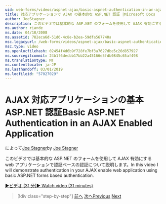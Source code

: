 ```yaml
---
uid: web-forms/videos/aspnet-ajax/basic-aspnet-authentication-in-an-ajax-enabled-application
title: 対応アプリケーションで AJAX の基本的な ASP.NET 認証 |Microsoft Docs
author: JoeStagner
description: このビデオでは基本的な ASP.NET のフォームを使用して AJAX 有効にする web アプリケーションで認証ベースの認証について説明します。
ms.author: riande
ms.date: 04/10/2008
ms.assetid: 782eca6d-51d6-4c8e-b2ea-59dfa567740a
msc.legacyurl: /web-forms/videos/aspnet-ajax/basic-aspnet-authentication-in-an-ajax-enabled-application
msc.type: video
ms.openlocfilehash: 02454f4d6b9f728fe7bf3a7627dbe5c26d857927
ms.sourcegitcommit: 24b1f6decbb17bb22a45166e5fdb0845c65af498
ms.translationtype: MT
ms.contentlocale: ja-JP
ms.lasthandoff: 03/01/2019
ms.locfileid: "57027029"
---
```

<a name="basic-aspnet-authentication-in-an-ajax-enabled-application"></a><span data-ttu-id="ca32d-103">AJAX 対応アプリケーションの基本 ASP.NET 認証</span><span class="sxs-lookup"><span data-stu-id="ca32d-103">Basic ASP.NET Authentication in an AJAX Enabled Application</span></span>
====================
<span data-ttu-id="ca32d-104">によって[Joe Stagner](https://github.com/JoeStagner)</span><span class="sxs-lookup"><span data-stu-id="ca32d-104">by [Joe Stagner](https://github.com/JoeStagner)</span></span>

<span data-ttu-id="ca32d-105">このビデオでは基本的な ASP.NET のフォームを使用して AJAX 有効にする web アプリケーションで認証ベースの認証について説明します。</span><span class="sxs-lookup"><span data-stu-id="ca32d-105">In this video I will demonstrate authentication in your AJAX enable web application using basic ASP.NET forms based authentication.</span></span>

[<span data-ttu-id="ca32d-106">&#9654;ビデオ (31 分)</span><span class="sxs-lookup"><span data-stu-id="ca32d-106">&#9654; Watch video (31 minutes)</span></span>](https://channel9.msdn.com/Blogs/ASP-NET-Site-Videos/basic-aspnet-authentication-in-an-ajax-enabled-application)

> [!div class="step-by-step"]
> <span data-ttu-id="ca32d-107">[前へ](implement-infinite-data-patterns-in-ajax.md)
> [次へ](how-to-dynamically-change-css-using-the-aspnet-ajax-updatepanel.md)</span><span class="sxs-lookup"><span data-stu-id="ca32d-107">[Previous](implement-infinite-data-patterns-in-ajax.md)
[Next](how-to-dynamically-change-css-using-the-aspnet-ajax-updatepanel.md)</span></span>
